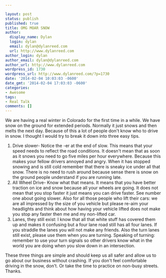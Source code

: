 ```yaml
---

layout: post
status: publish
published: true
title: OMG MOAR SNOW
author:
  display_name: Dylan
  login: dylan
  email: dylan@dylanreed.com
  url: http://www.dylanreed.com
author_login: dylan
author_email: dylan@dylanreed.com
author_url: http://www.dylanreed.com
wordpress_id: 1730
wordpress_url: http://www.dylanreed.com/?p=1730
date: '2014-02-04 10:03:03 -0600'
date_gmt: '2014-02-04 17:03:03 -0600'
categories:
- Awesome
tags:
- Real Talk
comments: []
---
```


We are having a real winter in Colorado for the first time in a while. We have snow on the ground for extended periods. Normally it just snows and then melts the next day. Because of this a lot of people don't know who to drive in snow. I thought I would try to break it down into three easy tips.

  1.  Drive slower- Notice the -er at the end of slow. This means that your speed needs to reflect the road conditions. It doesn't mean that as soon as it snows you need to go five miles per hour everywhere. Because this makes your fellow drivers annoyed and angry. When it has stopped snowing and is still cold remember that there is sneaky ice under all that snow. There is no need to rush around because sense there is snow on the ground people understand if you are running late.
  2.  All Wheel Drive- Know what that means. It means that you have better traction on ice and snow because all your wheels are going. It does not mean that you stop faster it just means you can drive faster. See number one about going slower. Also for all those people who lift their cars: we are all impressed by the size of you vehicle but please re-aim your headlights and think about how having your vehicle lifted does not make you stop any faster then me and my non-lifted car.
  3. Lanes, they still exist: I know that all that white stuff has covered them up and makes it confusing but a four lane road still has all four lanes. If you straddle the lanes you will not make any friends. Also the turn lanes still exist, please use them when you are turning. Speaking of turning: remember to use your turn signals so other drivers know what in the world you are doing when you slow down in an intersection.
  


  
These three things are simple and should keep us all safer and allow us to go about our business without crashing. If you don't feel comfortable driving in the snow, don't. Or take the time to practice on non-busy streets. Thanks.
